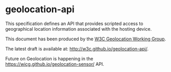# geolocation-api
<p>This specification defines an API that provides scripted access to geographical location information associated with the hosting device.</p>
<p>This document has been produced by the <a href="http://www.w3.org/2008/geolocation/">W3C Geolocation Working Group</a>.</p>
<p>The latest draft is available at: <a href="http://w3c.github.io/geolocation-api/">http://w3c.github.io/geolocation-api/</a>.</p>

<p>Future on Geolocation is happening in the <a href='https://wicg.github.io/geolocation-sensor/'>https://wicg.github.io/geolocation-sensor/</a> API.</p>